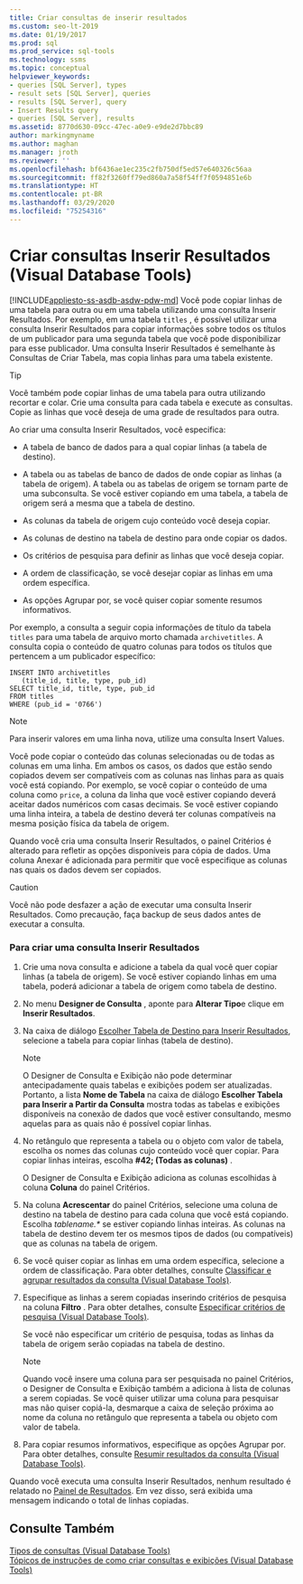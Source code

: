 ```yaml
---
title: Criar consultas de inserir resultados
ms.custom: seo-lt-2019
ms.date: 01/19/2017
ms.prod: sql
ms.prod_service: sql-tools
ms.technology: ssms
ms.topic: conceptual
helpviewer_keywords:
- queries [SQL Server], types
- result sets [SQL Server], queries
- results [SQL Server], query
- Insert Results query
- queries [SQL Server], results
ms.assetid: 8770d630-09cc-47ec-a0e9-e9de2d7bbc89
author: markingmyname
ms.author: maghan
ms.manager: jroth
ms.reviewer: ''
ms.openlocfilehash: bf6436ae1ec235c2fb750df5ed57e640326c56aa
ms.sourcegitcommit: ff82f3260ff79ed860a7a58f54ff7f0594851e6b
ms.translationtype: HT
ms.contentlocale: pt-BR
ms.lasthandoff: 03/29/2020
ms.locfileid: "75254316"
---
```

# <a name="create-insert-results-queries-visual-database-tools"></a>Criar consultas Inserir Resultados (Visual Database Tools)
[!INCLUDE[appliesto-ss-asdb-asdw-pdw-md](../../includes/appliesto-ss-asdb-asdw-pdw-md.md)]
Você pode copiar linhas de uma tabela para outra ou em uma tabela utilizando uma consulta Inserir Resultados. Por exemplo, em uma tabela `titles` , é possível utilizar uma consulta Inserir Resultados para copiar informações sobre todos os títulos de um publicador para uma segunda tabela que você pode disponibilizar para esse publicador. Uma consulta Inserir Resultados é semelhante às Consultas de Criar Tabela, mas copia linhas para uma tabela existente.  
  
> [!TIP]  
> Você também pode copiar linhas de uma tabela para outra utilizando recortar e colar. Crie uma consulta para cada tabela e execute as consultas. Copie as linhas que você deseja de uma grade de resultados para outra.  
  
Ao criar uma consulta Inserir Resultados, você especifica:  
  
-   A tabela de banco de dados para a qual copiar linhas (a tabela de destino).  
  
-   A tabela ou as tabelas de banco de dados de onde copiar as linhas (a tabela de origem). A tabela ou as tabelas de origem se tornam parte de uma subconsulta. Se você estiver copiando em uma tabela, a tabela de origem será a mesma que a tabela de destino.  
  
-   As colunas da tabela de origem cujo conteúdo você deseja copiar.  
  
-   As colunas de destino na tabela de destino para onde copiar os dados.  
  
-   Os critérios de pesquisa para definir as linhas que você deseja copiar.  
  
-   A ordem de classificação, se você desejar copiar as linhas em uma ordem específica.  
  
-   As opções Agrupar por, se você quiser copiar somente resumos informativos.  
  
Por exemplo, a consulta a seguir copia informações de título da tabela `titles` para uma tabela de arquivo morto chamada `archivetitles`. A consulta copia o conteúdo de quatro colunas para todos os títulos que pertencem a um publicador específico:  
  
```  
INSERT INTO archivetitles   
   (title_id, title, type, pub_id)  
SELECT title_id, title, type, pub_id  
FROM titles  
WHERE (pub_id = '0766')  
```  
  
> [!NOTE]  
> Para inserir valores em uma linha nova, utilize uma consulta Insert Values.  
  
Você pode copiar o conteúdo das colunas selecionadas ou de todas as colunas em uma linha. Em ambos os casos, os dados que estão sendo copiados devem ser compatíveis com as colunas nas linhas para as quais você está copiando. Por exemplo, se você copiar o conteúdo de uma coluna como `price`, a coluna da linha que você estiver copiando deverá aceitar dados numéricos com casas decimais. Se você estiver copiando uma linha inteira, a tabela de destino deverá ter colunas compatíveis na mesma posição física da tabela de origem.  
  
Quando você cria uma consulta Inserir Resultados, o painel Critérios é alterado para refletir as opções disponíveis para cópia de dados. Uma coluna Anexar é adicionada para permitir que você especifique as colunas nas quais os dados devem ser copiados.  
  
> [!CAUTION]  
> Você não pode desfazer a ação de executar uma consulta Inserir Resultados. Como precaução, faça backup de seus dados antes de executar a consulta.  
  
### <a name="to-create-an-insert-results-query"></a>Para criar uma consulta Inserir Resultados  
  
1.  Crie uma nova consulta e adicione a tabela da qual você quer copiar linhas (a tabela de origem). Se você estiver copiando linhas em uma tabela, poderá adicionar a tabela de origem como tabela de destino.  
  
2.  No menu **Designer de Consulta** , aponte para **Alterar Tipo**e clique em **Inserir Resultados**.  
  
3.  Na caixa de diálogo [Escolher Tabela de Destino para Inserir Resultados](../../ssms/visual-db-tools/choose-target-table-for-insert-results-dialog-box-visual-database-tools.md), selecione a tabela para copiar linhas (tabela de destino).  
  
    > [!NOTE]  
    > O Designer de Consulta e Exibição não pode determinar antecipadamente quais tabelas e exibições podem ser atualizadas. Portanto, a lista **Nome de Tabela** na caixa de diálogo **Escolher Tabela para Inserir a Partir da Consulta** mostra todas as tabelas e exibições disponíveis na conexão de dados que você estiver consultando, mesmo aquelas para as quais não é possível copiar linhas.  
  
4.  No retângulo que representa a tabela ou o objeto com valor de tabela, escolha os nomes das colunas cujo conteúdo você quer copiar. Para copiar linhas inteiras, escolha **#42; (Todas as colunas)** .  
  
    O Designer de Consulta e Exibição adiciona as colunas escolhidas à coluna **Coluna** do painel Critérios.  
  
5.  Na coluna **Acrescentar** do painel Critérios, selecione uma coluna de destino na tabela de destino para cada coluna que você está copiando. Escolha *tablename.&#42;* se estiver copiando linhas inteiras. As colunas na tabela de destino devem ter os mesmos tipos de dados (ou compatíveis) que as colunas na tabela de origem.  
  
6.  Se você quiser copiar as linhas em uma ordem específica, selecione a ordem de classificação. Para obter detalhes, consulte [Classificar e agrupar resultados da consulta &#40;Visual Database Tools&#41;](../../ssms/visual-db-tools/sort-and-group-query-results-visual-database-tools.md).  
  
7.  Especifique as linhas a serem copiadas inserindo critérios de pesquisa na coluna **Filtro** . Para obter detalhes, consulte [Especificar critérios de pesquisa &#40;Visual Database Tools&#41;](../../ssms/visual-db-tools/specify-search-criteria-visual-database-tools.md).  
  
    Se você não especificar um critério de pesquisa, todas as linhas da tabela de origem serão copiadas na tabela de destino.  
  
    > [!NOTE]  
    > Quando você insere uma coluna para ser pesquisada no painel Critérios, o Designer de Consulta e Exibição também a adiciona à lista de colunas a serem copiadas. Se você quiser utilizar uma coluna para pesquisar mas não quiser copiá-la, desmarque a caixa de seleção próxima ao nome da coluna no retângulo que representa a tabela ou objeto com valor de tabela.  
  
8.  Para copiar resumos informativos, especifique as opções Agrupar por. Para obter detalhes, consulte [Resumir resultados da consulta &#40;Visual Database Tools&#41;](../../ssms/visual-db-tools/summarize-query-results-visual-database-tools.md).  
  
Quando você executa uma consulta Inserir Resultados, nenhum resultado é relatado no [Painel de Resultados](../../ssms/visual-db-tools/results-pane-visual-database-tools.md). Em vez disso, será exibida uma mensagem indicando o total de linhas copiadas.  
  
## <a name="see-also"></a>Consulte Também  
[Tipos de consultas &#40;Visual Database Tools&#41;](../../ssms/visual-db-tools/types-of-queries-visual-database-tools.md)  
[Tópicos de instruções de como criar consultas e exibições &#40;Visual Database Tools&#41;](../../ssms/visual-db-tools/design-queries-and-views-how-to-topics-visual-database-tools.md)  
  
